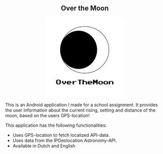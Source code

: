 
 <h2 align="center"> Over the Moon </h2>
 <p align="center">
  <img text-align="center" src="app/src/main/res/drawable-v24/logo.png"/>
 </p>


This is an Android application I made for a school assignment. It provides the user information about the current rising, setting and distance of the moon, based on the users GPS-location!

This application has the following functionalities:
- Uses GPS-location to fetch localized API-data.
- Uses data from the IPGeolocation Astronomy-API.
- Available in Dutch and English
